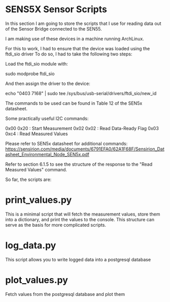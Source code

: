 # SENS5X Sensor Scripts

In this section I am going to store the scripts that I use for reading data out of the Sensor Bridge connected to the SEN55.

I am making use of these devices in a machine running ArchLinux. 

For this to work, I had to ensure that the device was loaded using the ftdi_sio driver
To do so, I had to take the following two steps:

Load the ftdi_sio module with:

sudo modprobe ftdi_sio

And then assign the driver to the device:

echo "0403 7168" | sudo tee /sys/bus/usb-serial/drivers/ftdi_sio/new_id



The commands to be used can be found in Table 12 of the SEN5x datasheet.

Some practically useful I2C commands:

0x00 0x20 : Start Measurement
0x02 0x02 : Read Data-Ready Flag
0x03 0xc4 : Read Measured Values



Please refer to  SEN5x datasheet for additional commands: https://sensirion.com/media/documents/6791EFA0/62A1F68F/Sensirion_Datasheet_Environmental_Node_SEN5x.pdf

Refer to section  6.1.5 to see the structure of the response to the "Read Measured Values" command.




So far, the scripts are:

# print_values.py

This is a minimal script that will fetch the measurement values, store them into a dictionary, and print the values to the console. This structure can serve as the basis for more complicated scripts. 

# log_data.py
This script allows you to write logged data into a postgresql database

# plot_values.py
Fetch values from the postgresql database and plot them

